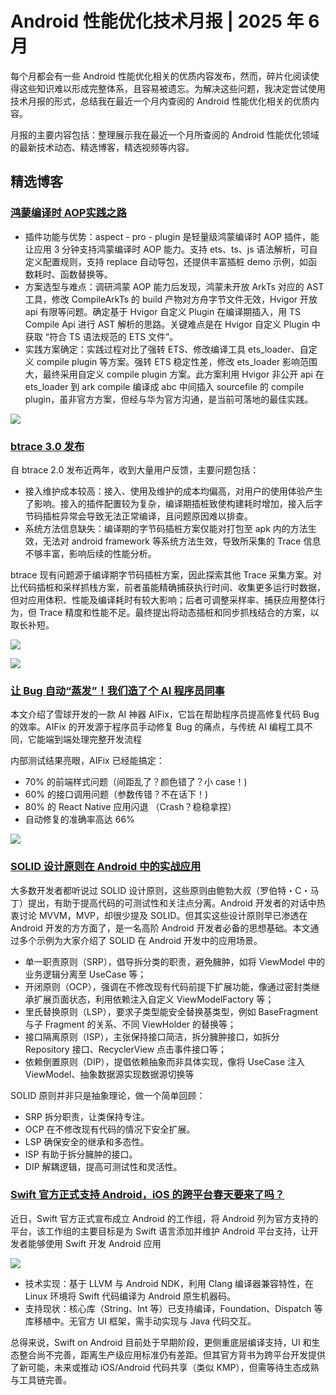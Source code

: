 # Android 性能优化技术月报 | 2025 年 6 月
每个月都会有一些 Android 性能优化相关的优质内容发布，然而，碎片化阅读使得这些知识难以形成完整体系，且容易被遗忘。为解决这些问题，我决定尝试使用技术月报的形式，总结我在最近一个月内查阅的 Android 性能优化相关的优质内容。

月报的主要内容包括：整理展示我在最近一个月所查阅的 Android 性能优化领域的最新技术动态、精选博客，精选视频等内容。

## 精选博客
### [鸿蒙编译时 AOP实践之路](https://juejin.cn/post/7513959746475786275)
- 插件功能与优势：aspect - pro - plugin 是轻量级鸿蒙编译时 AOP 插件，能让应用 3 分钟支持鸿蒙编译时 AOP 能力。支持 ets、ts、js 语法解析，可自定义配置规则，支持 replace 自动导包，还提供丰富插桩 demo 示例，如函数耗时、函数替换等。
- 方案选型与难点：调研鸿蒙 AOP 能力后发现，鸿蒙未开放 ArkTs 对应的 AST 工具，修改 CompileArkTs 的 build 产物对方舟字节文件无效，Hvigor 开放 api 有限等问题。确定基于 Hvigor 自定义 Plugin 在编译期插入，用 TS Compile Api 进行 AST 解析的思路。关键难点是在 Hvigor 自定义 Plugin 中获取 “符合 TS 语法规范的 ETS 文件”。
- 实践方案确定：实践过程对比了强转 ETS、修改编译工具 ets_loader、自定义 compile plugin 等方案。强转 ETS 稳定性差，修改 ets_loader 影响范围大，最终采用自定义 compile plugin 方案。此方案利用 Hvigor 非公开 api 在 ets_loader 到 ark compile 编译成 abc 中间插入 sourcefile 的 compile plugin，虽非官方方案，但经与华为官方沟通，是当前可落地的最佳实践。

![](https://hub.gitmirror.com/raw.githubusercontent.com/RicardoJiang/resource/refs/heads/main/2025/june/p4.webp)

### [btrace 3.0 发布](https://github.com/bytedance/btrace/blob/master/INTRODUCTION.zh-CN.MD)
自 btrace 2.0 发布近两年，收到大量用户反馈，主要问题包括：

- 接入维护成本较高：接入、使用及维护的成本均偏高，对用户的使用体验产生了影响。接入的插件配置较为复杂，编译期插桩致使构建耗时增加，接入后字节码插桩异常会导致无法正常编译，且问题原因难以排查。
- 系统方法信息缺失：编译期的字节码插桩方案仅能对打包至 apk 内的方法生效，无法对 android framework 等系统方法生效，导致所采集的 Trace 信息不够丰富，影响后续的性能分析。

btrace 现有问题源于编译期字节码插桩方案，因此探索其他 Trace 采集方案。对比代码插桩和采样抓栈方案，前者虽能精确捕获执行时间、收集更多运行时数据，但对应用体积、性能及编译耗时有较大影响；后者可调整采样率、捕获应用整体行为，但 Trace 精度和性能不足。最终提出将动态插桩和同步抓栈结合的方案，以取长补短。

![](https://hub.gitmirror.com/raw.githubusercontent.com/RicardoJiang/resource/refs/heads/main/2025/june/p5.png)

![](https://hub.gitmirror.com/raw.githubusercontent.com/RicardoJiang/resource/refs/heads/main/2025/june/p6.png)

### [让 Bug 自动“蒸发”！我们造了个 AI 程序员同事](https://mp.weixin.qq.com/s/nCdudupnT_qO2KQlgi1xnA)
本文介绍了雪球开发的一款 AI 神器 AIFix，它旨在帮助程序员提高修复代码 Bug 的效率。AIFix 的开发源于程序员手动修复 Bug 的痛点，与传统 AI 编程工具不同，它能端到端处理完整开发流程

内部测试结果亮眼，AIFix 已经能搞定：

- 70% 的前端样式问题（间距乱了？颜色错了？小 case！)
- 60% 的接口调用问题（参数传错？不在话下！)
- 80% 的 React Native 应用闪退 （Crash？稳稳拿捏）
- 自动修复的准确率高达 66%

![](https://hub.gitmirror.com/raw.githubusercontent.com/RicardoJiang/resource/refs/heads/main/2025/june/p7.webp)

### [SOLID 设计原则在 Android 中的实战应用](https://mp.weixin.qq.com/s/o4Aj-AnTVl_UkgBBAk3Eqg)
大多数开发者都听说过 SOLID 设计原则，这些原则由鲍勃大叔（罗伯特・C・马丁）提出，有助于提高代码的可测试性和关注点分离。Android 开发者的对话中热衷讨论 MVVM，MVP，却很少提及 SOLID。但其实这些设计原则早已渗透在 Android 开发的方方面了，是一名高阶 Android 开发者必备的思想基础。本文通过多个示例为大家介绍了 SOLID 在 Android 开发中的应用场景。

- 单一职责原则（SRP），倡导拆分类的职责，避免臃肿，如将 ViewModel 中的业务逻辑分离至 UseCase 等；
- 开闭原则（OCP），强调在不修改现有代码前提下扩展功能，像通过密封类继承扩展页面状态，利用依赖注入自定义 ViewModelFactory 等；
- 里氏替换原则（LSP），要求子类型能安全替换基类型，例如 BaseFragment 与子 Fragment 的关系、不同 ViewHolder 的替换等；
- 接口隔离原则（ISP），主张保持接口简洁，拆分臃肿接口，如拆分 Repository 接口、RecyclerView 点击事件接口等；
- 依赖倒置原则（DIP），提倡依赖抽象而非具体实现，像将 UseCase 注入 ViewModel、抽象数据源实现数据源切换等

SOLID 原则并非只是抽象理论，做一个简单回顾：

- SRP 拆分职责，让类保持专注。
- OCP 在不修改现有代码的情况下安全扩展。
- LSP 确保安全的继承和多态性。
- ISP 有助于拆分臃肿的接口。
- DIP 解耦逻辑，提高可测试性和灵活性。

### [Swift 官方正式支持 Android，iOS 的跨平台春天要来了吗？](https://juejin.cn/post/7520063683180199999)
近日，Swift 官方正式宣布成立 Android 的工作组，将 Android 列为官方支持的平台，该工作组的主要目标是为 Swift 语言添加并维护 Android 平台支持，让开发者能够使用 Swift 开发 Android 应用

![](https://hub.gitmirror.com/raw.githubusercontent.com/RicardoJiang/resource/refs/heads/main/2025/june/p8.webp)

- 技术实现：基于 LLVM 与 Android NDK，利用 Clang 编译器兼容特性，在 Linux 环境将 Swift 代码编译为 Android 原生机器码。
- 支持现状：核心库（String、Int 等）已支持编译，Foundation、Dispatch 等库移植中。无官方 UI 框架，需手动实现与 Java 代码交互。

总得来说，Swift on Android 目前处于早期阶段，更侧重底层编译支持，UI 和生态整合尚不完善，距离生产级应用标准仍有差距。但其官方背书为跨平台开发提供了新可能，未来或推动 iOS/Android 代码共享（类似 KMP），但需等待生态成熟与工具链完善。